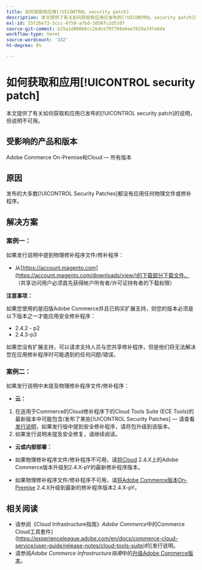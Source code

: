 ```yaml
---
title: 如何获取和应用[!UICONTROL security patch]
description: 本文提供了有关如何获取和应用已发布的[!UICONTROL security patch]的说明，但说明不可用。
exl-id: 55f2be73-2ccc-4750-a7bd-3058fc2d5107
source-git-commit: b15a1d008b6cc2bdce797768e6ee7029a747e6da
workflow-type: tm+mt
source-wordcount: '332'
ht-degree: 0%

---
```


# 如何获取和应用[!UICONTROL security patch]

本文提供了有关如何获取和应用已发布的[!UICONTROL security patch]的说明，但说明不可用。

## 受影响的产品和版本

Adobe Commerce On-Premise和Cloud — 所有版本

## 原因

发布的大多数[!UICONTROL Security Patches]都没有应用任何物理文件或修补程序。

## 解决方案


### 案例一：

如果发行说明中提到物理修补程序文件/修补程序：

* 从[https://account.magento.com](https://account.magento.com/downloads/view/)的下载部分下载文件。 （共享访问用户必须首先获得帐户所有者/许可证持有者的下载权限）

**注意事项：**

如果您使用的是旧版Adobe Commerce并且已购买扩展支持，则您的版本必须是以下版本之一才能应用安全修补程序：

* 2.4.2 - p2
* 2.4.3-p3

如果您没有扩展支持，可以请求支持人员与您共享修补程序，但是他们将无法解决您在应用修补程序时可能遇到的任何问题/错误。

### 案例二：

如果发行说明中未提及物理修补程序文件/修补程序：

* **云：**

1. 在适用于Commerce的Cloud修补程序下的Cloud Tools Suite (ECE Tools)的最新版本中可能包含/发布了某些[!UICONTROL Security Patches] — 请查看[发行说明](https://experienceleague.adobe.com/en/docs/commerce-cloud-service/user-guide/release-notes/cloud-tools-suite)，如果发行版中提到安全修补程序，请将包升级到该版本。
1. 如果发行说明未提及安全修复，请继续阅读。

* **云或内部部署：**

* 如果物理修补程序文件/修补程序不可用，请[将Cloud](https://experienceleague.adobe.com/en/docs/commerce-cloud-service/user-guide/develop/upgrade/commerce-version) 2.4.X上的Adobe Commerce版本升级到2.4.X-pY的最新修补程序版本。
* 如果物理修补程序文件/修补程序不可用，请[将Adobe Commerce版本On-Premise](https://experienceleague.adobe.com/en/docs/commerce-operations/upgrade-guide/implementation/perform-upgrade) 2.4.X升级到最新的修补程序版本2.4.X-pY。

## 相关阅读

* 请参阅《Cloud Infrastructure指南》*Adobe Commerce*&#x200B;中的Commerce Cloud工具套件](https://experienceleague.adobe.com/en/docs/commerce-cloud-service/user-guide/release-notes/cloud-tools-suite)的[发行说明。
* 请参阅&#x200B;*Adobe Commerce Infrastructure指南*&#x200B;中的[升级Adobe Commerce版本](https://experienceleague.adobe.com/en/docs/commerce-cloud-service/user-guide/develop/upgrade/commerce-version)。
